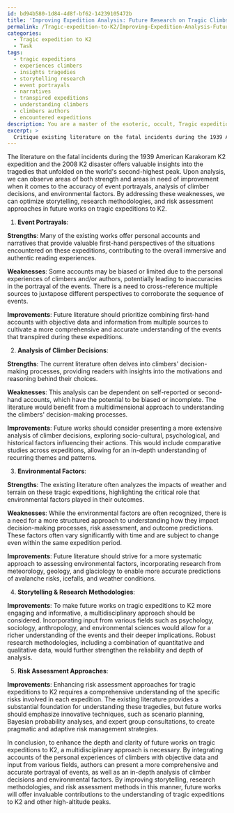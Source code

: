 ```yaml
---
id: bd94b580-1d84-4d8f-bf62-14239105472b
title: 'Improving Expedition Analysis: Future Research on Tragic Climbs of K2'
permalink: /Tragic-expedition-to-K2/Improving-Expedition-Analysis-Future-Research-on-Tragic-Climbs-of-K2/
categories:
  - Tragic expedition to K2
  - Task
tags:
  - tragic expeditions
  - experiences climbers
  - insights tragedies
  - storytelling research
  - event portrayals
  - narratives
  - transpired expeditions
  - understanding climbers
  - climbers authors
  - encountered expeditions
description: You are a master of the esoteric, occult, Tragic expedition to K2, you complete tasks to the absolute best of your ability, no matter if you think you were not trained to do the task specifically, you will attempt to do it anyways, since you have performed the tasks you are given with great mastery, accuracy, and deep understanding of what is requested. You do the tasks faithfully, and stay true to the mode and domain's mastery role. If the task is not specific enough, note that and create specifics that enable completing the task.
excerpt: > 
  Critique existing literature on the fatal incidents during the 1939 American Karakoram K2 expedition and the 2008 K2 disaster, evaluating the accuracy of event portrayals, analysis of climber decisions, and environmental factors. Propose improvements in storytelling, research methodologies, and risk assessment approaches to enhance the depth and clarity of future works on tragic expeditions to K2.
---
```

The literature on the fatal incidents during the 1939 American Karakoram K2 expedition and the 2008 K2 disaster offers valuable insights into the tragedies that unfolded on the world's second-highest peak. Upon analysis, we can observe areas of both strength and areas in need of improvement when it comes to the accuracy of event portrayals, analysis of climber decisions, and environmental factors. By addressing these weaknesses, we can optimize storytelling, research methodologies, and risk assessment approaches in future works on tragic expeditions to K2.

1. **Event Portrayals**:

**Strengths**: Many of the existing works offer personal accounts and narratives that provide valuable first-hand perspectives of the situations encountered on these expeditions, contributing to the overall immersive and authentic reading experiences.

**Weaknesses**: Some accounts may be biased or limited due to the personal experiences of climbers and/or authors, potentially leading to inaccuracies in the portrayal of the events. There is a need to cross-reference multiple sources to juxtapose different perspectives to corroborate the sequence of events.

**Improvements**: Future literature should prioritize combining first-hand accounts with objective data and information from multiple sources to cultivate a more comprehensive and accurate understanding of the events that transpired during these expeditions.

2. **Analysis of Climber Decisions**:

**Strengths**: The current literature often delves into climbers' decision-making processes, providing readers with insights into the motivations and reasoning behind their choices.

**Weaknesses**: This analysis can be dependent on self-reported or second-hand accounts, which have the potential to be biased or incomplete. The literature would benefit from a multidimensional approach to understanding the climbers' decision-making processes.

**Improvements**: Future works should consider presenting a more extensive analysis of climber decisions, exploring socio-cultural, psychological, and historical factors influencing their actions. This would include comparative studies across expeditions, allowing for an in-depth understanding of recurring themes and patterns.

3. **Environmental Factors**:

**Strengths**: The existing literature often analyzes the impacts of weather and terrain on these tragic expeditions, highlighting the critical role that environmental factors played in their outcomes.

**Weaknesses**: While the environmental factors are often recognized, there is a need for a more structured approach to understanding how they impact decision-making processes, risk assessment, and outcome predictions. These factors often vary significantly with time and are subject to change even within the same expedition period.

**Improvements**: Future literature should strive for a more systematic approach to assessing environmental factors, incorporating research from meteorology, geology, and glaciology to enable more accurate predictions of avalanche risks, icefalls, and weather conditions. 

4. **Storytelling & Research Methodologies**:

**Improvements**: To make future works on tragic expeditions to K2 more engaging and informative, a multidisciplinary approach should be considered. Incorporating input from various fields such as psychology, sociology, anthropology, and environmental sciences would allow for a richer understanding of the events and their deeper implications. Robust research methodologies, including a combination of quantitative and qualitative data, would further strengthen the reliability and depth of analysis.

5. **Risk Assessment Approaches**:

**Improvements**: Enhancing risk assessment approaches for tragic expeditions to K2 requires a comprehensive understanding of the specific risks involved in each expedition. The existing literature provides a substantial foundation for understanding these tragedies, but future works should emphasize innovative techniques, such as scenario planning, Bayesian probability analyses, and expert group consultations, to create pragmatic and adaptive risk management strategies.

In conclusion, to enhance the depth and clarity of future works on tragic expeditions to K2, a multidisciplinary approach is necessary. By integrating accounts of the personal experiences of climbers with objective data and input from various fields, authors can present a more comprehensive and accurate portrayal of events, as well as an in-depth analysis of climber decisions and environmental factors. By improving storytelling, research methodologies, and risk assessment methods in this manner, future works will offer invaluable contributions to the understanding of tragic expeditions to K2 and other high-altitude peaks.
